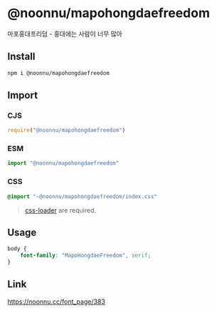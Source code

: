 # @noonnu/mapohongdaefreedom
마포홍대프리덤 - 홍대에는 사람이 너무 많아

## Install
```sh
npm i @noonnu/mapohongdaefreedom
```
## Import
### CJS
```js
require("@noonnu/mapohongdaefreedom")
```
### ESM
```js
import "@noonnu/mapohongdaefreedom"
```
### CSS 
```css
@import "~@noonnu/mapohongdaefreedom/index.css"
```
> [css-loader](https://github.com/webpack-contrib/css-loader) are required.

## Usage
```css
body {
    font-family: "MapoHongdaeFreedom", serif;
}
```

## Link
https://noonnu.cc/font_page/383